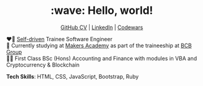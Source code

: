 <h1 align="center"> :wave: Hello, world! </h1>

<div align="center">
  
[GitHub CV](https://github.com/kateusacova/CV) | [LinkedIn](https://www.linkedin.com/in/kateusacova/) | [Codewars](https://www.codewars.com/users/kateusacova)

</div>

:heart_on_fire:	[Self-driven](https://github.com/kateusacova/CV#self-driven) Trainee Software Engineer  
:round_pushpin:	Currently studying at [Makers Academy](https://makers.tech/) as part of the traineeship at [BCB Group](https://www.bcbgroup.com/)   
:woman_student:	First Class BSc (Hons) Accounting and Finance with modules in VBA and Cryptocurrency & Blockchain   
 

**Tech Skills**: HTML, CSS, JavaScript, Bootstrap, Ruby

